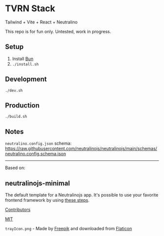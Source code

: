# TVRN Stack

Tailwind + Vite + React + Neutralino

This repo is for fun only. Untested, work in progress.

## Setup

1. Install [Bun](https://bun.sh)
2. `./install.sh`

## Development

`./dev.sh`

## Production

`./build.sh`

## Notes

`neutralino.config.json` schema: https://raw.githubusercontent.com/neutralinojs/neutralinojs/main/schemas/neutralino.config.schema.json

---

Based on:

## neutralinojs-minimal

The default template for a Neutralinojs app. It's possible to use your favorite frontend framework by using [these steps](https://neutralino.js.org/docs/getting-started/using-frontend-libraries).

[Contributors](https://github.com/neutralinojs/neutralinojs-minimal/graphs/contributors)

[MIT](LICENSE)

`trayIcon.png` - Made by [Freepik](https://www.freepik.com) and downloaded from [Flaticon](https://www.flaticon.com)
